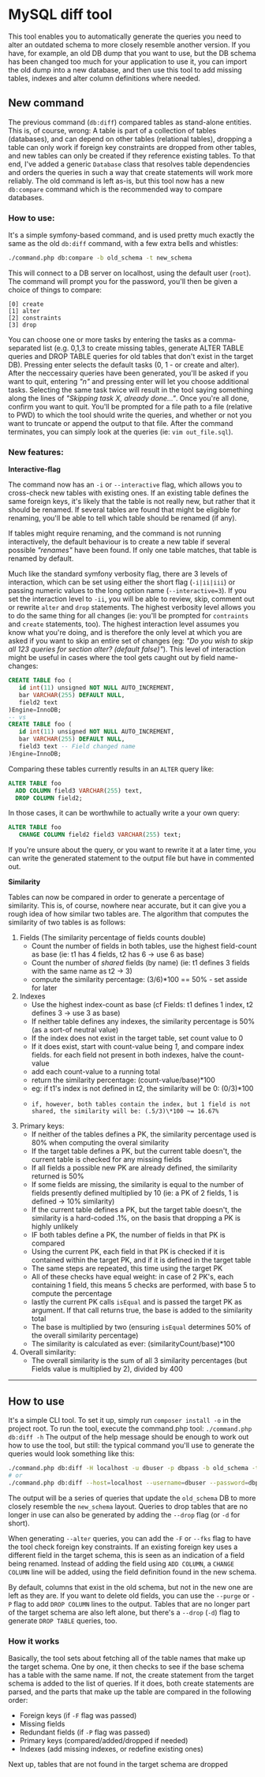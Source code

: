 # MySQL diff tool

This tool enables you to automatically generate the queries you need to alter an outdated schema to more closely resemble another version.
If you have, for example, an old DB dump that you want to use, but the DB schema has been changed too much for your application to use it, you can import the old dump into a new database, and then use this tool to add missing tables, indexes and alter column definitions where needed.

## New command

The previous command (`db:diff`) compared tables as stand-alone entities. This is, of course, wrong: A table is part of a collection of tables (databases), and can depend on other tables (relational tables), dropping a table can only work if foreign key constraints are dropped from other tables, and new tables can only be created if they reference existing tables.
To that end, I've added a generic `Database` class that resolves table dependencies and orders the queries in such a way that create statements will work more reliably.
The old command is left as-is, but this tool now has a new `db:compare` command which is the recommended way to compare databases.

### How to use:

It's a simple symfony-based command, and is used pretty much exactly the same as the old `db:diff` command, with a few extra bells and whistles:

```bash
./command.php db:compare -b old_schema -t new_schema
```

This will connect to a DB server on localhost, using the default user (`root`). The command will prompt you for the password, you'll then be given a choice of things to compare:

```
[0] create
[1] alter
[2] constraints
[3] drop
```

You can choose one or more tasks by entering the tasks as a comma-separated list (e.g. 0,1,3 to create missing tables, generate ALTER TABLE queries and DROP TABLE queries for old tables that don't exist in the target DB). Pressing enter selects the default tasks (0, 1 - or create and alter).
After the neccessairy queries have been generated, you'll be asked if you want to quit, entering _"n"_ and pressing enter will let you choose additional tasks. Selecting the same task twice will result in the tool saying something along the lines of _"Skipping task X, already done..."_.
Once you're all done, confirm you want to quit. You'll be prompted for a file path to a file (relative to PWD) to which the tool should write the queries, and whether or not you want to truncate or append the output to that file. After the command terminates, you can simply look at the queries (ie: `vim out_file.sql`).

### New features:

**Interactive-flag**

The command now has an `-i` or `--interactive` flag, which allows you to cross-check new tables with existing ones. If an existing table defines the same foreign keys, it's likely that the table is not really new, but rather that it should be renamed. If several tables are found that might be eligible for renaming, you'll be able to tell which table should be renamed (if any).

If tables might require renaming, and the command is not running interactively, the default behaviour is to create a new table if several possible _"renames"_ have been found. If only one table matches, that table is renamed by default.

Much like the standard symfony verbosity flag, there are 3 levels of interaction, which can be set using either the short flag (`-i|ii|iii`) or passing numeric values to the long option name (`--interactive=3`). If you set the interaction level to `-ii`, you will be able to review, skip, comment out or rewrite `alter` and `drop` statements. The highest verbosity level allows you to do the same thing for all changes (ie: you'll be prompted for `contraints` and `create` statements, too). The highest interaction level assumes you know what you're doing, and is therefore the only level at which you are asked if you want to skip an entire set of changes (eg: _"Do you wish to skip all 123 queries for section alter? (default false)"_). This level of interaction might be useful in cases where the tool gets caught out by field name-changes:

```SQL
CREATE TABLE foo (
   id int(11) unsigned NOT NULL AUTO_INCREMENT,
   bar VARCHAR(255) DEFAULT NULL,
   field2 text
)Engine=InnoDB;
-- vs
CREATE TABLE foo (
   id int(11) unsigned NOT NULL AUTO_INCREMENT,
   bar VARCHAR(255) DEFAULT NULL,
   field3 text -- Field changed name
)Engine=InnoDB;
```

Comparing these tables currently results in an `ALTER` query like:

```SQL
ALTER TABLE foo
  ADD COLUMN field3 VARCHAR(255) text,
  DROP COLUMN field2;
```

In those cases, it can be worthwhile to actually write a your own query:

```SQL
ALTER TABLE foo
   CHANGE COLUMN field2 field3 VARCHAR(255) text;
```

If you're unsure about the query, or you want to rewrite it at a later time, you can write the generated statement to the output file but have in commented out.

**Similarity**

Tables can now be compared in order to generate a percentage of similarity. This is, of course, nowhere near accurate, but it can give you a rough idea of how similar two tables are. The algorithm that computes the similarity of two tables is as follows:

1. Fields (The similarity percentage of fields counts double)
    - Count the number of fields in both tables, use the highest field-count as base (ie: t1 has 4 fields, t2 has 6 -> use 6 as base)
    - Count the number of _shared_ fields (by name) (ie: t1 defines 3 fields with the same name as t2 -> 3)
    - compute the similarity percentage: (3/6)\*100 == 50% - set asside for later
2. Indexes
    - Use the highest index-count as base (cf Fields: t1 defines 1 index, t2 defines 3 -> use 3 as base)
    - If neither table defines any indexes, the similarity percentage is 50% (as a sort-of neutral value)
    - If the index does not exist in the target table, set count value to 0
    - If it does exist, start with count-value being _1_, and compare index fields. for each field not present in both indexes, halve the count-value
    - add each count-value to a running total
    - return the similarity percentage: (count-value/base)\*100
    - eg: if t1's index is not defined in t2, the similarity will be 0: (0/3)\*100
    -     if, however, both tables contain the index, but 1 field is not shared, the similarity will be: (.5/3)\*100 ~= 16.67%
3. Primary keys:
    - If neither of the tables defines a PK, the similarity percentage used is 80% when computing the overal similarity
    - If the target table defines a PK, but the current table doesn't, the current table is checked for any missing fields
    - If all fields a possible new PK are already defined, the similarity returned is 50%
    - If some fields are missing, the similarity is equal to the number of fields presently defined multiplied by 10 (ie: a PK of 2 fields, 1 is defined -> 10% similarity)
    - If the current table defines a PK, but the target table doesn't, the similarity is a hard-coded .1%, on the basis that dropping a PK is highly unlikely
    - IF both tables define a PK, the number of fields in that PK is compared
    - Using the current PK, each field in that PK is checked if it is contained within the target PK, and if it is defined in the target table
    - The same steps are repeated, this time using the target PK
    - All of these checks have equal weight: in case of 2 PK's, each containing 1 field, this means 5 checks are performed, with base 5 to compute the percentage
    - lastly the current PK calls `isEqual` and is passed the target PK as argument. If that call returns true, the base is added to the similarity total
    - The base is multiplied by two (ensuring `isEqual` determines 50% of the overall similarity percentage)
    - The similarity is calculated as ever: (similarityCount/base)\*100
4. Overall similarity:
    - The overall similarity is the sum of all 3 similarity percentages (but Fields value is multiplied by 2), divided by 400

-----

## How to use

It's a simple CLI tool. To set it up, simply run `composer install -o` in the project root. To run the tool, execute the command.php tool: `./command.php db:diff -h`
The output of the help message should be enough to work out how to use the tool, but still: the typical command you'll use to generate the queries would look something like this:

```bash
./command.php db:diff -H localhost -u dbuser -p dbpass -b old_schema -t new_schema -c -a
# or
./command.php db:diff --host=localhost --username=dbuser --password=dbpass --base=old_schema --target=new_schema --alter --create
```

The output will be a series of queries that update the `old_schema` DB to more closely resemble the `new_schema` layout. Queries to drop tables that are no longer in use can also be generated by adding the `--drop` flag (or `-d` for short).

When generating `--alter` queries, you can add the `-F` or `--fks` flag to have the tool check foreign key constraints. If an existing foreign key uses a different field in the target schema, this is seen as an indication of a field being renamed. Instead of adding the field using `ADD COLUMN`, a `CHANGE COLUMN` line will be added, using the field definition found in the new schema.

By default, columns that exist in the old schema, but not in the new one are left as they are. If you want to delete old fields, you can use the `--purge` or `-P` flag to add `DROP COLUMN` lines to the output.
Tables that are no longer part of the target schema are also left alone, but there's a `--drop` (`-d`) flag to generate `DROP TABLE` queries, too.

### How it works

Basically, the tool sets about fetching all of the table names that make up the target schema. One by one, it then checks to see if the base schema has a table with the same name. If not, the create statement from the target schema is added to the list of queries. If it does, both create statements are parsed, and the parts that make up the table are compared in the following order:

- Foreign keys (if `-F` flag was passed)
- Missing fields
- Redundant fields (if `-P` flag was passed)
- Primary keys (compared/added/dropped if needed)
- Indexes (add missing indexes, or redefine existing ones)

Next up, tables that are not found in the target schema are dropped


